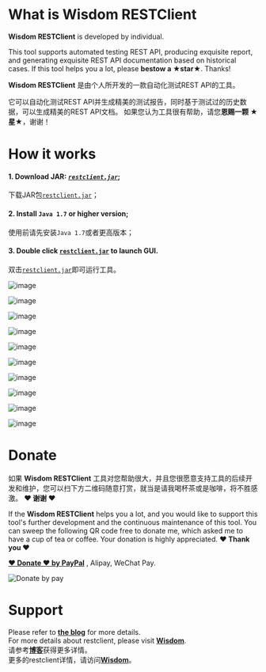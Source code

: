 # What is Wisdom RESTClient
**Wisdom RESTClient** is developed by individual.  

This tool supports automated testing REST API, producing exquisite report, and generating exquisite REST API documentation based on historical cases. 
If this tool helps you a lot, please **bestow a ★star★**. Thanks!

**Wisdom RESTClient** 是由个人所开发的一款自动化测试REST API的工具。

它可以自动化测试REST API并生成精美的测试报告，同时基于测试过的历史数据，可以生成精美的REST API文档。
如果您认为工具很有帮助，请您**恩赐一颗 ★星★**，谢谢！

# How it works
#### 1. Download JAR: [*`restclient.jar`*](https://github.com/Wisdom-Projects/rest-client/blob/master/tools);
   下载JAR包[`restclient.jar`](https://github.com/Wisdom-Projects/rest-client/blob/master/tools)；

#### 2. Install `Java 1.7` or higher version;
   使用前请先安装`Java 1.7`或者更高版本；

#### 3. Double click [`restclient.jar`](https://github.com/Wisdom-Projects/rest-client/blob/master/tools) to launch GUI.
   双击[`restclient.jar`](https://github.com/Wisdom-Projects/rest-client/blob/master/tools)即可运行工具。

![image](https://github.com/Wisdom-Projects/rest-client/blob/master/images/Image_1.png)

![image](https://github.com/Wisdom-Projects/rest-client/blob/master/images/Image_2.png)

![image](https://github.com/Wisdom-Projects/rest-client/blob/master/images/Image_3.png)

![image](https://github.com/Wisdom-Projects/rest-client/blob/master/images/Image_4.png)

![image](https://github.com/Wisdom-Projects/rest-client/blob/master/images/Image_5.png)

![image](https://github.com/Wisdom-Projects/rest-client/blob/master/images/Image_6.png)

![image](https://github.com/Wisdom-Projects/rest-client/blob/master/images/Image_7.png)

![image](https://github.com/Wisdom-Projects/rest-client/blob/master/images/Image_8.png)

![image](https://github.com/Wisdom-Projects/rest-client/blob/master/images/Image_9.png)

![image](https://github.com/Wisdom-Projects/rest-client/blob/master/images/Image_10.png)

# Donate
如果 **Wisdom RESTClient** 工具对您帮助很大，并且您很愿意支持工具的后续开发和维护，您可以扫下方二维码随意打赏，就当是请我喝杯茶或是咖啡，将不胜感激。 **♥ 谢谢 ♥**

If the **Wisdom RESTClient** helps you a lot, and you would like to support this tool's further development and the continuous maintenance of this tool. You can sweep the following QR code free to donate me, which asked me to have a cup of tea or coffee. Your donation is highly appreciated. **♥ Thank you ♥** <br/>

[**♥ Donate ♥ by PayPal**](https://www.paypal.me/WisdomTool) , Alipay, WeChat Pay.

![Donate by pay](https://github.com/Wisdom-Projects/rest-client/blob/master/images/donate_pay.png)

# Support
Please refer to [**the blog**](http://www.cnblogs.com/witpool/tag/Wisdom%20RESTClient/) for more details.<br/>
For more details about restclient, please visit [**Wisdom**](http://121.196.199.47/index.html).<br/>
请参考[**博客**](http://www.cnblogs.com/witpool/tag/Wisdom%20RESTClient/)获得更多详情。<br/>
更多的restclient详情，请访问[**Wisdom**](http://121.196.199.47/index.html)。
